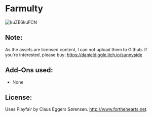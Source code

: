 # Farmulty

![kuZE6kuFCN](https://user-images.githubusercontent.com/25822956/118053286-87c7b800-b384-11eb-92e2-7f57431b8f32.gif)

## Note:

As the assets are licensed content, I can not upload them to Github. If you're interested, please buy: https://danieldiggle.itch.io/sunnyside

## Add-Ons used:

- None

## License:

Uses Playfair by Claus Eggers Sørensen. http://www.forthehearts.net.